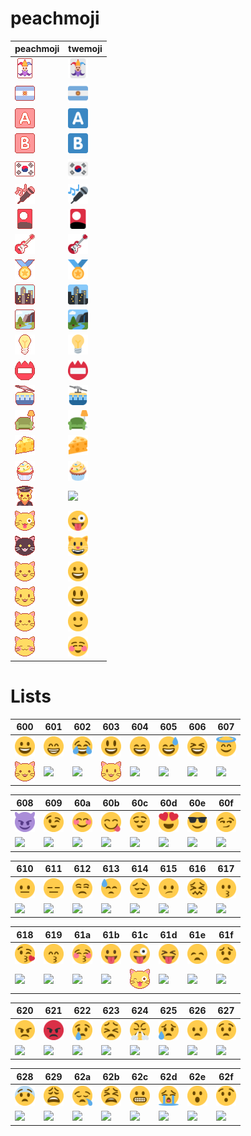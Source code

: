# peachmoji

| peachmoji | twemoji |
|---|---|
|![](assets/1f0cf.png)|<img src="https://raw.githubusercontent.com/twitter/twemoji/master/assets/72x72/1f0cf.png" width="32">|
|![](assets/1f1e6-1f1f7.png)|<img src="https://raw.githubusercontent.com/twitter/twemoji/master/assets/72x72/1f1e6-1f1f7.png" width="32">|
|![](assets/1f1e6.png)|<img src="https://raw.githubusercontent.com/twitter/twemoji/master/assets/72x72/1f1e6.png" width="32">|
|![](assets/1f1e7.png)|<img src="https://raw.githubusercontent.com/twitter/twemoji/master/assets/72x72/1f1e7.png" width="32">|
|![](assets/1f1f0-1f1f7.png)|<img src="https://raw.githubusercontent.com/twitter/twemoji/master/assets/72x72/1f1f0-1f1f7.png" width="32">|
|![](assets/1f3a4.png)|<img src="https://raw.githubusercontent.com/twitter/twemoji/master/assets/72x72/1f3a4.png" width="32">|
|![](assets/1f3b4.png)|<img src="https://raw.githubusercontent.com/twitter/twemoji/master/assets/72x72/1f3b4.png" width="32">|
|![](assets/1f3b8.png)|<img src="https://raw.githubusercontent.com/twitter/twemoji/master/assets/72x72/1f3b8.png" width="32">|
|![](assets/1f3c5.png)|<img src="https://raw.githubusercontent.com/twitter/twemoji/master/assets/72x72/1f3c5.png" width="32">|
|![](assets/1f3d9.png)|<img src="https://raw.githubusercontent.com/twitter/twemoji/master/assets/72x72/1f3d9.png" width="32">|
|![](assets/1f3de.png)|<img src="https://raw.githubusercontent.com/twitter/twemoji/master/assets/72x72/1f3de.png" width="32">|
|![](assets/1f4a1.png)|<img src="https://raw.githubusercontent.com/twitter/twemoji/master/assets/72x72/1f4a1.png" width="32">|
|![](assets/1f4db.png)|<img src="https://raw.githubusercontent.com/twitter/twemoji/master/assets/72x72/1f4db.png" width="32">|
|![](assets/1f6a0.png)|<img src="https://raw.githubusercontent.com/twitter/twemoji/master/assets/72x72/1f6a0.png" width="32">|
|![](assets/1f6cb.png)|<img src="https://raw.githubusercontent.com/twitter/twemoji/master/assets/72x72/1f6cb.png" width="32">|
|![](assets/1f9c0.png)|<img src="https://raw.githubusercontent.com/twitter/twemoji/master/assets/72x72/1f9c0.png" width="32">|
|![](assets/1f9c1.png)|<img src="https://raw.githubusercontent.com/twitter/twemoji/master/assets/72x72/1f9c1.png" width="32">|
|![](assets/1f9d1-200d-1f393.png)|<img src="https://raw.githubusercontent.com/twitter/twemoji/master/assets/72x72/1f9d1-200d-1f393.png" width="32">|
|![](assets/1f61c.png)|<img src="https://raw.githubusercontent.com/twitter/twemoji/master/assets/72x72/1f61c.png" width="32">|
|![](assets/1f63a.png)|<img src="https://raw.githubusercontent.com/twitter/twemoji/master/assets/72x72/1f63a.png" width="32">|
|![](assets/1f600.png)|<img src="https://raw.githubusercontent.com/twitter/twemoji/master/assets/72x72/1f600.png" width="32">|
|![](assets/1f603.png)|<img src="https://raw.githubusercontent.com/twitter/twemoji/master/assets/72x72/1f603.png" width="32">|
|![](assets/1f642.png)|<img src="https://raw.githubusercontent.com/twitter/twemoji/master/assets/72x72/1f642.png" width="32">|
|![](assets/263a.png)|<img src="https://raw.githubusercontent.com/twitter/twemoji/master/assets/72x72/263a.png" width="32">|

# Lists

| 600 | 601 | 602 | 603 | 604 | 605 | 606 | 607 |
|---|---|---|---|---|---|---|---|
|<img src="https://raw.githubusercontent.com/twitter/twemoji/master/assets/72x72/1f600.png" width="32">|<img src="https://raw.githubusercontent.com/twitter/twemoji/master/assets/72x72/1f601.png" width="32">|<img src="https://raw.githubusercontent.com/twitter/twemoji/master/assets/72x72/1f602.png" width="32">|<img src="https://raw.githubusercontent.com/twitter/twemoji/master/assets/72x72/1f603.png" width="32">|<img src="https://raw.githubusercontent.com/twitter/twemoji/master/assets/72x72/1f604.png" width="32">|<img src="https://raw.githubusercontent.com/twitter/twemoji/master/assets/72x72/1f605.png" width="32">|<img src="https://raw.githubusercontent.com/twitter/twemoji/master/assets/72x72/1f606.png" width="32">|<img src="https://raw.githubusercontent.com/twitter/twemoji/master/assets/72x72/1f607.png" width="32">|
|![](assets/1f600.png)|![](assets/1f601.png)|![](assets/1f602.png)|![](assets/1f603.png)|![](assets/1f604.png)|![](assets/1f605.png)|![](assets/1f606.png)|![](assets/1f607.png)|

| 608 | 609 | 60a | 60b | 60c | 60d | 60e | 60f |
|---|---|---|---|---|---|---|---|
|<img src="https://raw.githubusercontent.com/twitter/twemoji/master/assets/72x72/1f608.png" width="32">|<img src="https://raw.githubusercontent.com/twitter/twemoji/master/assets/72x72/1f609.png" width="32">|<img src="https://raw.githubusercontent.com/twitter/twemoji/master/assets/72x72/1f60a.png" width="32">|<img src="https://raw.githubusercontent.com/twitter/twemoji/master/assets/72x72/1f60b.png" width="32">|<img src="https://raw.githubusercontent.com/twitter/twemoji/master/assets/72x72/1f60c.png" width="32">|<img src="https://raw.githubusercontent.com/twitter/twemoji/master/assets/72x72/1f60d.png" width="32">|<img src="https://raw.githubusercontent.com/twitter/twemoji/master/assets/72x72/1f60e.png" width="32">|<img src="https://raw.githubusercontent.com/twitter/twemoji/master/assets/72x72/1f60f.png" width="32">|
|![](assets/1f608.png)|![](assets/1f609.png)|![](assets/1f60a.png)|![](assets/1f60b.png)|![](assets/1f60c.png)|![](assets/1f60d.png)|![](assets/1f60e.png)|![](assets/1f60f.png)|

| 610 | 611 | 612 | 613 | 614 | 615 | 616 | 617 |
|---|---|---|---|---|---|---|---|
|<img src="https://raw.githubusercontent.com/twitter/twemoji/master/assets/72x72/1f610.png" width="32">|<img src="https://raw.githubusercontent.com/twitter/twemoji/master/assets/72x72/1f611.png" width="32">|<img src="https://raw.githubusercontent.com/twitter/twemoji/master/assets/72x72/1f612.png" width="32">|<img src="https://raw.githubusercontent.com/twitter/twemoji/master/assets/72x72/1f613.png" width="32">|<img src="https://raw.githubusercontent.com/twitter/twemoji/master/assets/72x72/1f614.png" width="32">|<img src="https://raw.githubusercontent.com/twitter/twemoji/master/assets/72x72/1f615.png" width="32">|<img src="https://raw.githubusercontent.com/twitter/twemoji/master/assets/72x72/1f616.png" width="32">|<img src="https://raw.githubusercontent.com/twitter/twemoji/master/assets/72x72/1f617.png" width="32">|
|![](assets/1f610.png)|![](assets/1f611.png)|![](assets/1f612.png)|![](assets/1f613.png)|![](assets/1f614.png)|![](assets/1f615.png)|![](assets/1f616.png)|![](assets/1f617.png)|

| 618 | 619 | 61a | 61b | 61c | 61d | 61e | 61f |
|---|---|---|---|---|---|---|---|
|<img src="https://raw.githubusercontent.com/twitter/twemoji/master/assets/72x72/1f618.png" width="32">|<img src="https://raw.githubusercontent.com/twitter/twemoji/master/assets/72x72/1f619.png" width="32">|<img src="https://raw.githubusercontent.com/twitter/twemoji/master/assets/72x72/1f61a.png" width="32">|<img src="https://raw.githubusercontent.com/twitter/twemoji/master/assets/72x72/1f61b.png" width="32">|<img src="https://raw.githubusercontent.com/twitter/twemoji/master/assets/72x72/1f61c.png" width="32">|<img src="https://raw.githubusercontent.com/twitter/twemoji/master/assets/72x72/1f61d.png" width="32">|<img src="https://raw.githubusercontent.com/twitter/twemoji/master/assets/72x72/1f61e.png" width="32">|<img src="https://raw.githubusercontent.com/twitter/twemoji/master/assets/72x72/1f61f.png" width="32">|
|![](assets/1f618.png)|![](assets/1f619.png)|![](assets/1f61a.png)|![](assets/1f61b.png)|![](assets/1f61c.png)|![](assets/1f61d.png)|![](assets/1f61e.png)|![](assets/1f61f.png)|

| 620 | 621 | 622 | 623 | 624 | 625 | 626 | 627 |
|---|---|---|---|---|---|---|---|
|<img src="https://raw.githubusercontent.com/twitter/twemoji/master/assets/72x72/1f620.png" width="32">|<img src="https://raw.githubusercontent.com/twitter/twemoji/master/assets/72x72/1f621.png" width="32">|<img src="https://raw.githubusercontent.com/twitter/twemoji/master/assets/72x72/1f622.png" width="32">|<img src="https://raw.githubusercontent.com/twitter/twemoji/master/assets/72x72/1f623.png" width="32">|<img src="https://raw.githubusercontent.com/twitter/twemoji/master/assets/72x72/1f624.png" width="32">|<img src="https://raw.githubusercontent.com/twitter/twemoji/master/assets/72x72/1f625.png" width="32">|<img src="https://raw.githubusercontent.com/twitter/twemoji/master/assets/72x72/1f626.png" width="32">|<img src="https://raw.githubusercontent.com/twitter/twemoji/master/assets/72x72/1f627.png" width="32">|
|![](assets/1f620.png)|![](assets/1f621.png)|![](assets/1f622.png)|![](assets/1f623.png)|![](assets/1f624.png)|![](assets/1f625.png)|![](assets/1f626.png)|![](assets/1f627.png)|

| 628 | 629 | 62a | 62b | 62c | 62d | 62e | 62f |
|---|---|---|---|---|---|---|---|
|<img src="https://raw.githubusercontent.com/twitter/twemoji/master/assets/72x72/1f628.png" width="32">|<img src="https://raw.githubusercontent.com/twitter/twemoji/master/assets/72x72/1f629.png" width="32">|<img src="https://raw.githubusercontent.com/twitter/twemoji/master/assets/72x72/1f62a.png" width="32">|<img src="https://raw.githubusercontent.com/twitter/twemoji/master/assets/72x72/1f62b.png" width="32">|<img src="https://raw.githubusercontent.com/twitter/twemoji/master/assets/72x72/1f62c.png" width="32">|<img src="https://raw.githubusercontent.com/twitter/twemoji/master/assets/72x72/1f62d.png" width="32">|<img src="https://raw.githubusercontent.com/twitter/twemoji/master/assets/72x72/1f62e.png" width="32">|<img src="https://raw.githubusercontent.com/twitter/twemoji/master/assets/72x72/1f62f.png" width="32">|
|![](assets/1f628.png)|![](assets/1f629.png)|![](assets/1f62a.png)|![](assets/1f62b.png)|![](assets/1f62c.png)|![](assets/1f62d.png)|![](assets/1f62e.png)|![](assets/1f62f.png)|